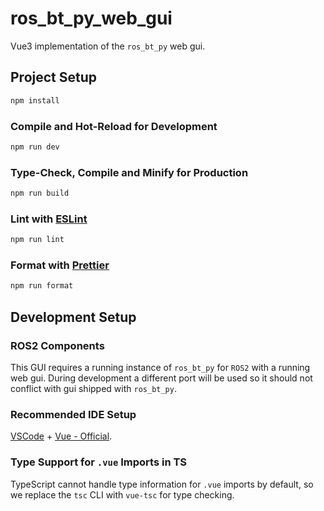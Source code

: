 # ros_bt_py_web_gui

Vue3 implementation of the `ros_bt_py` web gui.


## Project Setup

```sh
npm install
```

### Compile and Hot-Reload for Development

```sh
npm run dev
```

### Type-Check, Compile and Minify for Production

```sh
npm run build
```

### Lint with [ESLint](https://eslint.org/)

```sh
npm run lint
```

### Format with [Prettier](https://prettier.io/)

```sh
npm run format
```

## Development Setup

### ROS2 Components

This GUI requires a running instance of `ros_bt_py` for `ROS2` with a running web gui.
During development a different port will be used so it should not conflict with gui shipped with `ros_bt_py`.

### Recommended IDE Setup

[VSCode](https://code.visualstudio.com/) + [Vue - Official](https://marketplace.visualstudio.com/items?itemName=Vue.volar).

### Type Support for `.vue` Imports in TS

TypeScript cannot handle type information for `.vue` imports by default, so we replace the `tsc` CLI with `vue-tsc` for type checking.
